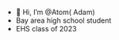- 👋 Hi, I’m @Atom( Adam)
- Bay area high school student 
- EHS class of 2023


<!---
AtomEllington/AtomEllington is a ✨ special ✨ repository because its `README.md` (this file) appears on your GitHub profile.
You can click the Preview link to take a look at your changes.
--->
